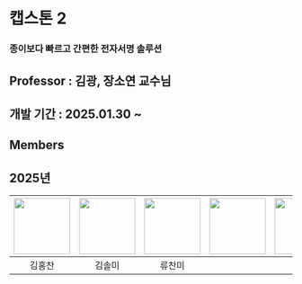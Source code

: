 
# 캡스톤 2 
### 종이보다 빠르고 간편한 전자서명 솔루션




## Professor : 김광, 장소연 교수님 
## 개발 기간 : 2025.01.30 ~ 


## Members

## 2025년

| [<img src="https://avatars.githubusercontent.com/u/49269218?v=4" width="100">](https://github.com/ohinhyuk) | [<img src="https://avatars.githubusercontent.com/u/89755770?v=4" width="100">](https://github.com/thisissolmi) | [<img src="https://avatars.githubusercontent.com/u/45687157?v=4" width="100">](https://github.com/zionhann) | [<img src="https://avatars.githubusercontent.com/u/74346290?v=4" width="100">](https://github.com/healim01) | [<img src="https://avatars.githubusercontent.com/u/90203932?v=4" width="100">](https://github.com/cocomong98)
|:---------------------------------------------------------------------------------------------------------: | :----------------------------------------------------------------------------------------------------------: | :----------------------------------------------------------------------------------------------------------: | :---------------------------------------------------------------------------------------------------------: | :---------------------------------------------------------------------------------------------------------: |
|                                                   김홍찬                                                    |                                                    김솔미                                                    |                                                   류찬미                                                    |
